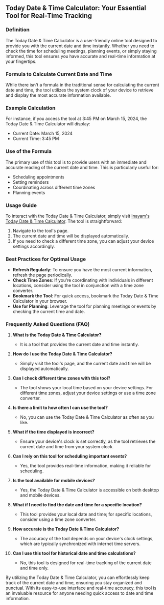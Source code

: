 ## Today Date & Time Calculator: Your Essential Tool for Real-Time Tracking

### Definition
The Today Date & Time Calculator is a user-friendly online tool designed to provide you with the current date and time instantly. Whether you need to check the time for scheduling meetings, planning events, or simply staying informed, this tool ensures you have accurate and real-time information at your fingertips.

### Formula to Calculate Current Date and Time
While there isn't a formula in the traditional sense for calculating the current date and time, the tool utilizes the system clock of your device to retrieve and display the most accurate information available. 

### Example Calculation
For instance, if you access the tool at 3:45 PM on March 15, 2024, the Today Date & Time Calculator will display:
- Current Date: March 15, 2024
- Current Time: 3:45 PM

### Use of the Formula
The primary use of this tool is to provide users with an immediate and accurate reading of the current date and time. This is particularly useful for:
- Scheduling appointments
- Setting reminders
- Coordinating across different time zones
- Planning events

### Usage Guide
To interact with the Today Date & Time Calculator, simply visit [Inayam's Today Date & Time Calculator](https://www.inayam.co/calculators/today-date-time). The tool is straightforward:
1. Navigate to the tool's page.
2. The current date and time will be displayed automatically.
3. If you need to check a different time zone, you can adjust your device settings accordingly.

### Best Practices for Optimal Usage
- **Refresh Regularly**: To ensure you have the most current information, refresh the page periodically.
- **Check Time Zones**: If you're coordinating with individuals in different locations, consider using the tool in conjunction with a time zone converter.
- **Bookmark the Tool**: For quick access, bookmark the Today Date & Time Calculator in your browser.
- **Use for Planning**: Leverage the tool for planning meetings or events by checking the current time and date.

### Frequently Asked Questions (FAQ)

1. **What is the Today Date & Time Calculator?**
   - It is a tool that provides the current date and time instantly.

2. **How do I use the Today Date & Time Calculator?**
   - Simply visit the tool's page, and the current date and time will be displayed automatically.

3. **Can I check different time zones with this tool?**
   - The tool shows your local time based on your device settings. For different time zones, adjust your device settings or use a time zone converter.

4. **Is there a limit to how often I can use the tool?**
   - No, you can use the Today Date & Time Calculator as often as you like.

5. **What if the time displayed is incorrect?**
   - Ensure your device's clock is set correctly, as the tool retrieves the current date and time from your system clock.

6. **Can I rely on this tool for scheduling important events?**
   - Yes, the tool provides real-time information, making it reliable for scheduling.

7. **Is the tool available for mobile devices?**
   - Yes, the Today Date & Time Calculator is accessible on both desktop and mobile devices.

8. **What if I need to find the date and time for a specific location?**
   - This tool provides your local date and time; for specific locations, consider using a time zone converter.

9. **How accurate is the Today Date & Time Calculator?**
   - The accuracy of the tool depends on your device's clock settings, which are typically synchronized with internet time servers.

10. **Can I use this tool for historical date and time calculations?**
    - No, this tool is designed for real-time tracking of the current date and time only.

By utilizing the Today Date & Time Calculator, you can effortlessly keep track of the current date and time, ensuring you stay organized and punctual. With its easy-to-use interface and real-time accuracy, this tool is an invaluable resource for anyone needing quick access to date and time information.